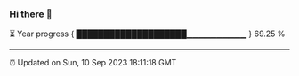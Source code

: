 ### Hi there 👋

⏳ Year progress { ████████████████████▁▁▁▁▁▁▁▁▁▁ } 69.25 %

---

⏰ Updated on Sun, 10 Sep 2023 18:11:18 GMT
